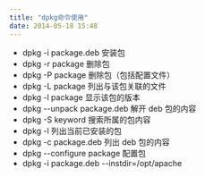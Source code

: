 ```yaml
---
title: "dpkg命令使用"
date: 2014-05-18 15:48
---
```


* dpkg -i package.deb 	安装包
* dpkg -r package 	删除包
* dpkg -P package 	删除包（包括配置文件）
* dpkg -L package 	列出与该包关联的文件
* dpkg -l package 	显示该包的版本
* dpkg --unpack package.deb 	解开 deb 包的内容
* dpkg -S keyword 	搜索所属的包内容
* dpkg -l 	列出当前已安装的包
* dpkg -c package.deb 	列出 deb 包的内容
* dpkg --configure package 	配置包
* dpkg -i package.deb --instdir=/opt/apache
